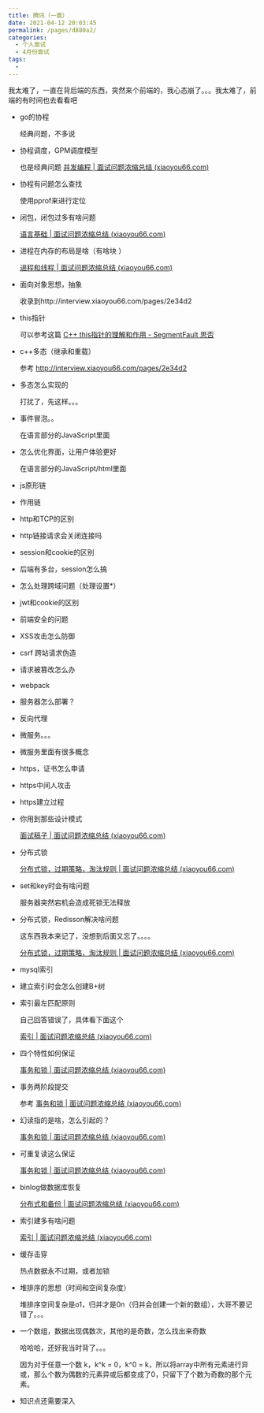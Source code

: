 ```yaml
---
title: 腾讯（一面）
date: 2021-04-12 20:03:45
permalink: /pages/d880a2/
categories:
  - 个人面试
  - 4月份面试
tags:
  - 
---
```


我太难了，一直在背后端的东西，突然来个前端的，我心态崩了。。。我太难了，前端的有时间也去看看吧

- go的协程

  经典问题，不多说

- 协程调度，GPM调度模型

  也是经典问题 [并发编程 | 面试问题浓缩总结 (xiaoyou66.com)](http://interview.xiaoyou66.com/pages/b71ee4/#调度器)

- 协程有问题怎么查找

  使用pprof来进行定位

- 闭包，闭包过多有啥问题

  [语言基础 | 面试问题浓缩总结 (xiaoyou66.com)](http://interview.xiaoyou66.com/pages/1b02b4/#函数调用)

- 进程在内存的布局是啥（有啥块 ）

  [进程和线程 | 面试问题浓缩总结 (xiaoyou66.com)](http://interview.xiaoyou66.com/pages/5bfa72/#基本概念)

- 面向对象思想，抽象

  收录到http://interview.xiaoyou66.com/pages/2e34d2

- this指针

  可以参考这篇 [C++ this指针的理解和作用 - SegmentFault 思否](https://segmentfault.com/a/1190000021146161)

- c++多态（继承和重载）

  参考 http://interview.xiaoyou66.com/pages/2e34d2

- 多态怎么实现的

  打扰了，先这样。。。

- 事件冒泡。。

  在语言部分的JavaScript里面

- 怎么优化界面，让用户体验更好

  在语言部分的JavaScript/html里面

- js原形链

- 作用链

- http和TCP的区别

- http链接请求会关闭连接吗

- session和cookie的区别

- 后端有多台，session怎么搞

- 怎么处理跨域问题（处理设置*）

- jwt和cookie的区别

- 前端安全的问题

- XSS攻击怎么防御

- csrf 跨站请求伪造

- 请求被篡改怎么办

- webpack

- 服务器怎么部署？

- 反向代理

- 微服务。。。

- 微服务里面有很多概念

- https，证书怎么申请

- https中间人攻击

- https建立过程

  

- 你用到那些设计模式

  [面试稿子 | 面试问题浓缩总结 (xiaoyou66.com)](http://interview.xiaoyou66.com/pages/2717e6/)

- 分布式锁

  [分布式锁，过期策略，淘汰规则 | 面试问题浓缩总结 (xiaoyou66.com)](http://interview.xiaoyou66.com/pages/ad6d52/#分布式锁)

- set和key时会有啥问题

  服务器突然宕机会造成死锁无法释放

- 分布式锁，Redisson解决啥问题

  这东西我本来记了，没想到后面又忘了。。。。

  [分布式锁，过期策略，淘汰规则 | 面试问题浓缩总结 (xiaoyou66.com)](http://interview.xiaoyou66.com/pages/ad6d52/#分布式锁)

- mysql索引

- 建立索引时会怎么创建B+树

  

- 索引最左匹配原则

  自己回答错误了，具体看下面这个

  [索引 | 面试问题浓缩总结 (xiaoyou66.com)](http://interview.xiaoyou66.com/pages/ec17ed/#最左前缀原则-最左匹配原则)

- 四个特性如何保证

  [事务和锁 | 面试问题浓缩总结 (xiaoyou66.com)](http://interview.xiaoyou66.com/pages/4b1eef/#数据库的四种隔离级别)

- 事务两阶段提交

  参考 [事务和锁 | 面试问题浓缩总结 (xiaoyou66.com)](http://interview.xiaoyou66.com/pages/4b1eef/#mysql的几种锁)

- 幻读指的是啥，怎么引起的？

  [事务和锁 | 面试问题浓缩总结 (xiaoyou66.com)](http://interview.xiaoyou66.com/pages/4b1eef/#并发一致的问题)

- 可重复读这么保证

  [事务和锁 | 面试问题浓缩总结 (xiaoyou66.com)](http://interview.xiaoyou66.com/pages/4b1eef/#数据库的四种隔离级别)

- binlog做数据库恢复

  [分布式和备份 | 面试问题浓缩总结 (xiaoyou66.com)](http://interview.xiaoyou66.com/pages/66ab20/#主从复制)

- 索引建多有啥问题

  [索引 | 面试问题浓缩总结 (xiaoyou66.com)](http://interview.xiaoyou66.com/pages/ec17ed/#索引一定能提高查询效率吗)

- 缓存击穿

  热点数据永不过期，或者加锁

- 堆排序的思想（时间和空间复杂度）

  堆排序空间复杂是o1，归并才是0n（归并会创建一个新的数组），大哥不要记错了。。。

- 一个数组，数据出现偶数次，其他的是奇数，怎么找出来奇数

  哈哈哈，还好我当时背了。。。

  因为对于任意一个数 k，k^k = 0，k^0 = k，所以将array中所有元素进行异或，那么个数为偶数的元素异或后都变成了0，只留下了个数为奇数的那个元素。

- 知识点还需要深入



